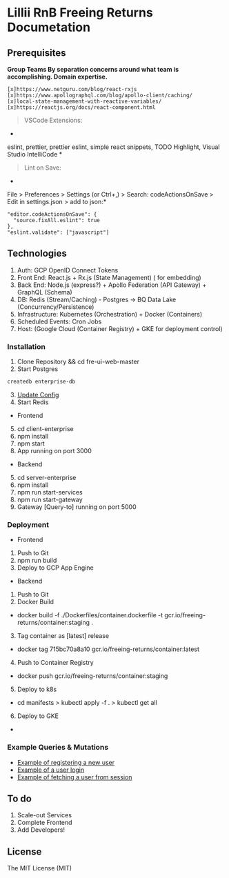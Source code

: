 # Lillii RnB Freeing Returns Documetation

## Prerequisites
**Group Teams By separation concerns around what team is accomplishing. Domain expertise.**

```
[x]https://www.netguru.com/blog/react-rxjs
[x]https://www.apollographql.com/blog/apollo-client/caching/
[x]local-state-management-with-reactive-variables/
[x]https://reactjs.org/docs/react-component.html
```

> VSCode Extensions:
*
eslint, prettier, prettier eslint, simple react snippets,
TODO Highlight, Visual Studio IntelliCode
*

> Lint on Save: 
*
File > Preferences > Settings (or Ctrl+,) > Search: codeActionsOnSave > Edit in settings.json > add to json:*
```
"editor.codeActionsOnSave": {
  "source.fixAll.eslint": true
},
"eslint.validate": ["javascript"]
```

## Technologies

1. Auth: GCP OpenID Connect Tokens
2. Front End: React.js + Rx.js (State Management) (<embed> for embedding)
3. Back End: Node.js (express?) + Apollo Federation (API Gateway) + GraphQL (Schema)
4. DB: Redis (Stream/Caching) - Postgres -> BQ Data Lake (Concurrency/Persistence)
5. Infrastructure: Kubernetes (Orchestration) + Docker (Containers) 
6. Scheduled Events: Cron Jobs
7. Host: (Google Cloud (Container Registry) + GKE for deployment control)


### Installation
1. Clone Repository && cd fre-ui-web-master
2. Start Postgres
```bash
createdb enterprise-db
```
3. [Update Config](server-enterprise/ormconfig.json)
4. Start Redis

- Frontend
5. cd client-enterprise
6. npm install
7. npm start
8. App running on port 3000

- Backend
5. cd server-enterprise
6. npm install
7. npm run start-services
8. npm run start-gateway
9. Gateway [Query-to] running on port 5000

### Deployment
- Frontend
1. Push to Git
2. npm run build
3. Deploy to GCP App Engine

- Backend
1. Push to Git
2. Docker Build
- docker build -f ./Dockerfiles/container.dockerfile -t gcr.io/freeing-returns/container:staging .
3. Tag container as [latest] release
- docker tag 715bc70a8a10 gcr.io/freeing-returns/container:latest
4. Push to Container Registry
- docker push gcr.io/freeing-returns/container:staging
5. Deploy to k8s
- cd manifests > kubectl apply -f . > kubectl get all
6. Deploy to GKE
- 

### Example Queries & Mutations

- [Example of registering a new user](server-enterprise/src/loginContainer/modules/register/example-register.md)
- [Example of a user login](server-enterprise/src/loginContainer/modules/login/example-login.md)
- [Example of fetching a user from session](server-enterprise/src/loginContainer/modules/session/README.md)

## To do

1. Scale-out Services
2. Complete Frontend
3. Add Developers!

## License

The MIT License (MIT)
